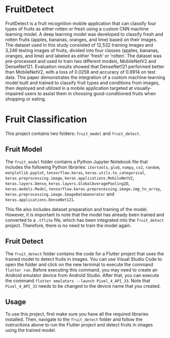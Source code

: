# FruitDetect

FruitDetect is a fruit recognition mobile application that can classify four types of fruits as either rotten or fresh using a custom CNN machine learning model.
A deep learning model was developed to classify fresh and rotten fruits (apples, bananas, oranges, and lime) based on their images. The dataset used in this study consisted of 12,532 training images and 3,246 testing images of fruits, divided into four classes (apples, bananas, oranges, and lime) and labeled as either ‘fresh’ or ‘rotten’.
The dataset was pre-processed and used to train two different models, MobileNetV2 and DenseNet121. Evaluation results showed that DenseNet121 performed better than MobileNetV2, with a loss of 0.0258 and accuracy of 0.9914 on test data.
This paper demonstrates the integration of a custom machine-learning model built and trained to classify fruit types and conditions from images, then deployed and utilized in a mobile application targeted at visually-impaired users to assist them in choosing good-conditioned fruits when shopping or eating.

# Fruit Classification

This project contains two folders: `fruit_model` and `fruit_detect`.

## Fruit Model

The `fruit_model` folder contains a Python Jupyter Notebook file that includes the following Python libraries: `itertools`, `glob`, `numpy`, `cv2`, `random`, `matplotlib.pyplot`, `tensorflow.keras`, `keras.utils.to_categorical`, `keras.preprocessing.image`, `keras.applications.MobileNetV2`, `keras.layers.Dense`, `keras.layers.GlobalAveragePooling2D`, `keras.models.Model`, `tensorflow.keras.preprocessing.image.img_to_array`, `keras.preprocessing.image.ImageDataGenerator` and `keras.applications.DenseNet121`.

This file also includes dataset preparation and training of the model. However, it is important to note that the model has already been trained and converted to a `.tflite` file, which has been integrated into the `fruit_detect` project. Therefore, there is no need to train the model again.

## Fruit Detect

The `fruit_detect` folder contains the code for a Flutter project that uses the trained model to detect fruits in images. You can use Visual Studio Code to open the folder and click on the new terminal to execute the command `flutter run`. Before executing this command, you may need to create an Android emulator device from Android Studio. After that, you can execute the command `flutter emulators --launch Pixel_4_API_33`. Note that `Pixel_4_API_33` needs to be changed to the device name that you created.

## Usage

To use this project, first make sure you have all the required libraries installed. Then, navigate to the `fruit_detect` folder and follow the instructions above to run the Flutter project and detect fruits in images using the trained model.
